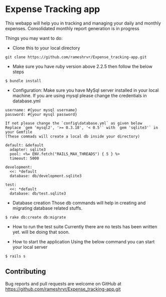 # Expense Tracking app

This webapp will help you in tracking and managing your daily and monthly expenses.
Consolidated monthly report generation is in progress

Things you may want to do:

* Clone this to your local directory
```
git clone https://github.com/rameshrvr/Expense_tracking-app.git
```

* Make sure you have ruby version above 2.2.5 then follow the below steps
```
$ bundle install
```
* Configuration:
	Make sure you have MySql server installed in your local machine.
	If you are using mysql please change the credentials in database.yml
```
username: #{your mysql username}
password: #{your mysql password}
```
	If not please change the `config\database.yml` as given below
	Replace `gem 'mysql2', '>= 0.3.18', '< 0.5'` with `gem 'sqlite3'` in your Gemfile
	(These commads will create a local db inside your directory)
```
default: &default
  adapter: sqlite3
  pool: <%= ENV.fetch("RAILS_MAX_THREADS") { 5 } %>
  timeout: 5000

development:
  <<: *default
  database: db/development.sqlite3

test:
  <<: *default
  database: db/test.sqlite3
```

* Database creation
	Those db commands will help in creating and migrating database related stuffs.
```
$ rake db:create db:migrate
```

* How to run the test suite
	Currently there are no tests has been written yet. will be doing that soon.

* How to start the application
	Using the below command you can start your local server
```
$ rails s
```

## Contributing

Bug reports and pull requests are welcome on GitHub at https://github.com/rameshrvr/Expense_tracking-app.git
